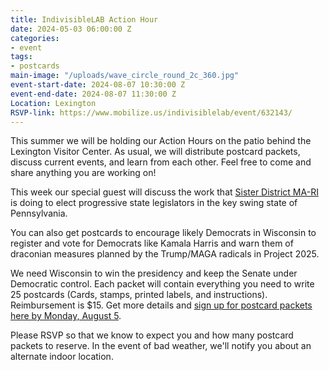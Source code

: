 ```yaml
---
title: IndivisibleLAB Action Hour
date: 2024-05-03 06:00:00 Z
categories:
- event
tags:
- postcards
main-image: "/uploads/wave_circle_round_2c_360.jpg"
event-start-date: 2024-08-07 10:30:00 Z
event-end-date: 2024-08-07 11:30:00 Z
Location: Lexington
RSVP-link: https://www.mobilize.us/indivisiblelab/event/632143/
---
```


This summer we will be holding our Action Hours on the patio behind the Lexington Visitor Center. As usual, we will distribute postcard packets, discuss current events, and learn from each other. Feel free to come and share anything you are working on!

This week our special guest will discuss the work that [Sister District MA-RI](https://www.sisterdistrictmari.com/) is doing to elect progressive state legislators in the key swing state of Pennsylvania.

You can also get postcards to encourage likely Democrats in Wisconsin to register and vote for Democrats like Kamala Harris and warn them of draconian measures planned by the Trump/MAGA radicals in Project 2025.

We need Wisconsin to win the presidency and keep the Senate under Democratic control. Each packet will contain everything you need to write 25 postcards (Cards, stamps, printed labels, and instructions). Reimbursement is $15. Get more details and [sign up for postcard packets here by Monday, August 5](https://docs.google.com/forms/d/e/1FAIpQLSdJEfILz4tPD9zfOE4W7TawVKG7DvBR-cLs2Q_vzIBD55RGzQ/viewform).

Please RSVP so that we know to expect you and how many postcard packets to reserve. In the event of bad weather, we'll notify you about an alternate indoor location.

